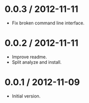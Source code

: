 
0.0.3 / 2012-11-11 
==================

  * Fix broken command line interface.

0.0.2 / 2012-11-11 
==================

  * Improve readme.
  * Split analyze and install.

0.0.1 / 2012-11-09 
==================

  * Initial version.
